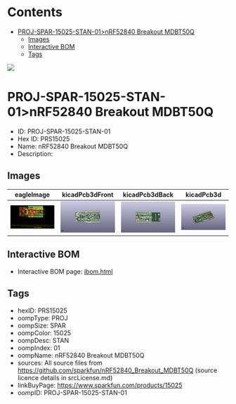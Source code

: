 



Contents
========

* [PROJ-SPAR-15025-STAN-01>nRF52840 Breakout MDBT50Q](#proj-spar-15025-stan-01nrf52840-breakout-mdbt50q)
	* [Images](#images)
	* [Interactive BOM](#interactive-bom)
	* [Tags](#tags)
  
![][im]
# PROJ-SPAR-15025-STAN-01>nRF52840 Breakout MDBT50Q

- ID: PROJ-SPAR-15025-STAN-01
- Hex ID: PRS15025
- Name: nRF52840 Breakout MDBT50Q
- Description: 

## Images
  
  

|eagleImage|kicadPcb3dFront|kicadPcb3dBack|kicadPcb3d|
| :---: | :---: | :---: | :---: |
|[![eagleImage](eagleImage_140.png)](eagleImage_.png)|[![kicadPcb3dFront](kicadPcb3dFront_140.png)](kicadPcb3dFront_.png)|[![kicadPcb3dBack](kicadPcb3dBack_140.png)](kicadPcb3dBack_.png)|[![kicadPcb3d](kicadPcb3d_140.png)](kicadPcb3d_.png)|

## Interactive BOM

- Interactive BOM page: [ibom.html](kicad/bom/ibom.html)

## Tags

- hexID: PRS15025
- oompType: PROJ
- oompSize: SPAR
- oompColor: 15025
- oompDesc: STAN
- oompIndex: 01
- oompName: nRF52840 Breakout MDBT50Q
- sources: All source files from https://github.com/sparkfun/nRF52840_Breakout_MDBT50Q (source licence details in srcLicense.md)
- linkBuyPage: https://www.sparkfun.com/products/15025
- oompID: PROJ-SPAR-15025-STAN-01



[im]: kicadPcb3d_450.png
